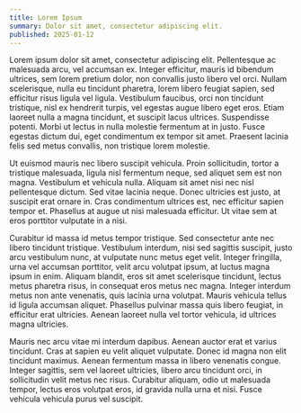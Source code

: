 ```yaml
---
title: Lorem Ipsum
summary: Dolor sit amet, consectetur adipiscing elit.
published: 2025-01-12
---
```


Lorem ipsum dolor sit amet, consectetur adipiscing elit. Pellentesque ac malesuada arcu, vel accumsan ex. Integer efficitur, mauris id bibendum ultrices, sem lorem pretium dolor, non convallis justo libero vel orci. Nullam scelerisque, nulla eu tincidunt pharetra, lorem libero feugiat sapien, sed efficitur risus ligula vel ligula. Vestibulum faucibus, orci non tincidunt tristique, nisl ex hendrerit turpis, vel egestas augue libero eget eros. Etiam laoreet nulla a magna tincidunt, et suscipit lacus ultrices. Suspendisse potenti. Morbi ut lectus in nulla molestie fermentum at in justo. Fusce egestas dictum dui, eget condimentum ex tempor sit amet. Praesent lacinia felis sed metus convallis, non tristique lorem molestie.

Ut euismod mauris nec libero suscipit vehicula. Proin sollicitudin, tortor a tristique malesuada, ligula nisl fermentum neque, sed aliquet sem est non magna. Vestibulum et vehicula nulla. Aliquam sit amet nisi nec nisl pellentesque dictum. Sed vitae lacinia neque. Donec ultricies est justo, at suscipit erat ornare in. Cras condimentum ultrices est, nec efficitur sapien tempor et. Phasellus at augue ut nisi malesuada efficitur. Ut vitae sem at eros porttitor vulputate in a nisi.

Curabitur id massa id metus tempor tristique. Sed consectetur ante nec libero tincidunt tristique. Vestibulum interdum, nisi sed sagittis suscipit, justo arcu vestibulum nunc, at vulputate nunc metus eget velit. Integer fringilla, urna vel accumsan porttitor, velit arcu volutpat ipsum, at luctus magna ipsum in enim. Aliquam blandit, eros sit amet scelerisque tincidunt, lectus metus pharetra risus, in consequat eros metus nec magna. Integer interdum metus non ante venenatis, quis lacinia urna volutpat. Mauris vehicula tellus id ligula accumsan aliquet. Phasellus pulvinar massa quis libero feugiat, in efficitur erat ultricies. Aenean laoreet nulla vel tortor vehicula, id ultrices magna ultricies.

Mauris nec arcu vitae mi interdum dapibus. Aenean auctor erat et varius tincidunt. Cras at sapien eu velit aliquet vulputate. Donec id magna non elit tincidunt maximus. Aenean fermentum massa in libero venenatis congue. Integer sagittis, sem vel laoreet ultricies, libero arcu tincidunt orci, in sollicitudin velit metus nec risus. Curabitur aliquam, odio ut malesuada tempor, lectus eros volutpat eros, id gravida nulla urna et nisi. Fusce vehicula vehicula purus vel suscipit.
